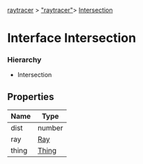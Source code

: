 [raytracer](../index.md) >  ["raytracer"](../modules/raytracer._raytracer_.md)>  [Intersection](../interfaces/raytracer._raytracer_.intersection.md)
# Interface Intersection


### Hierarchy
* Intersection










## Properties

| Name  | Type                
| ------ | ------------------- 
| dist  | number  
| ray  | [Ray](../interfaces/raytracer._raytracer_.ray.md)  
| thing  | [Thing](../interfaces/raytracer._raytracer_.thing.md)  


